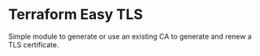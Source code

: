 # Terraform Easy TLS

Simple module to generate or use an existing CA to generate and renew a TLS certificate.

